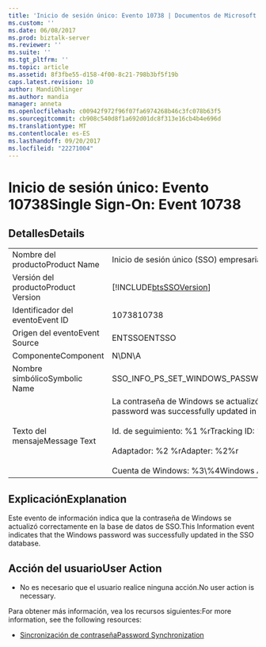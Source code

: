 ```yaml
---
title: 'Inicio de sesión único: Evento 10738 | Documentos de Microsoft'
ms.custom: ''
ms.date: 06/08/2017
ms.prod: biztalk-server
ms.reviewer: ''
ms.suite: ''
ms.tgt_pltfrm: ''
ms.topic: article
ms.assetid: 8f3fbe55-d158-4f00-8c21-798b3bf5f19b
caps.latest.revision: 10
author: MandiOhlinger
ms.author: mandia
manager: anneta
ms.openlocfilehash: c00942f972f96f07fa6974268b46c3fc078b63f5
ms.sourcegitcommit: cb908c540d8f1a692d01dc8f313e16cb4b4e696d
ms.translationtype: MT
ms.contentlocale: es-ES
ms.lasthandoff: 09/20/2017
ms.locfileid: "22271004"
---
```

# <a name="single-sign-on-event-10738"></a><span data-ttu-id="2c1bb-102">Inicio de sesión único: Evento 10738</span><span class="sxs-lookup"><span data-stu-id="2c1bb-102">Single Sign-On: Event 10738</span></span>
## <a name="details"></a><span data-ttu-id="2c1bb-103">Detalles</span><span class="sxs-lookup"><span data-stu-id="2c1bb-103">Details</span></span>  
  
|||  
|-|-|  
|<span data-ttu-id="2c1bb-104">Nombre del producto</span><span class="sxs-lookup"><span data-stu-id="2c1bb-104">Product Name</span></span>|<span data-ttu-id="2c1bb-105">Inicio de sesión único (SSO) empresarial</span><span class="sxs-lookup"><span data-stu-id="2c1bb-105">Enterprise Single Sign-On</span></span>|  
|<span data-ttu-id="2c1bb-106">Versión del producto</span><span class="sxs-lookup"><span data-stu-id="2c1bb-106">Product Version</span></span>|[!INCLUDE[btsSSOVersion](../includes/btsssoversion-md.md)]|  
|<span data-ttu-id="2c1bb-107">Identificador del evento</span><span class="sxs-lookup"><span data-stu-id="2c1bb-107">Event ID</span></span>|<span data-ttu-id="2c1bb-108">10738</span><span class="sxs-lookup"><span data-stu-id="2c1bb-108">10738</span></span>|  
|<span data-ttu-id="2c1bb-109">Origen del evento</span><span class="sxs-lookup"><span data-stu-id="2c1bb-109">Event Source</span></span>|<span data-ttu-id="2c1bb-110">ENTSSO</span><span class="sxs-lookup"><span data-stu-id="2c1bb-110">ENTSSO</span></span>|  
|<span data-ttu-id="2c1bb-111">Componente</span><span class="sxs-lookup"><span data-stu-id="2c1bb-111">Component</span></span>|<span data-ttu-id="2c1bb-112">N\D</span><span class="sxs-lookup"><span data-stu-id="2c1bb-112">N\A</span></span>|  
|<span data-ttu-id="2c1bb-113">Nombre simbólico</span><span class="sxs-lookup"><span data-stu-id="2c1bb-113">Symbolic Name</span></span>|<span data-ttu-id="2c1bb-114">SSO_INFO_PS_SET_WINDOWS_PASSWORD_ADAPTER</span><span class="sxs-lookup"><span data-stu-id="2c1bb-114">SSO_INFO_PS_SET_WINDOWS_PASSWORD_ADAPTER</span></span>|  
|<span data-ttu-id="2c1bb-115">Texto del mensaje</span><span class="sxs-lookup"><span data-stu-id="2c1bb-115">Message Text</span></span>|<span data-ttu-id="2c1bb-116">La contraseña de Windows se actualizó correctamente en la base de datos de SSO.%r</span><span class="sxs-lookup"><span data-stu-id="2c1bb-116">The Windows password was successfully updated in the SSO database.%r</span></span><br /><br /> <span data-ttu-id="2c1bb-117">Id. de seguimiento: %1 %r</span><span class="sxs-lookup"><span data-stu-id="2c1bb-117">Tracking ID: %1%r</span></span><br /><br /> <span data-ttu-id="2c1bb-118">Adaptador: %2 %r</span><span class="sxs-lookup"><span data-stu-id="2c1bb-118">Adapter: %2%r</span></span><br /><br /> <span data-ttu-id="2c1bb-119">Cuenta de Windows: %3\\%4</span><span class="sxs-lookup"><span data-stu-id="2c1bb-119">Windows Account: %3\\%4</span></span>|  
  
## <a name="explanation"></a><span data-ttu-id="2c1bb-120">Explicación</span><span class="sxs-lookup"><span data-stu-id="2c1bb-120">Explanation</span></span>  
 <span data-ttu-id="2c1bb-121">Este evento de información indica que la contraseña de Windows se actualizó correctamente en la base de datos de SSO.</span><span class="sxs-lookup"><span data-stu-id="2c1bb-121">This Information event indicates that the Windows password was successfully updated in the SSO database.</span></span>  
  
## <a name="user-action"></a><span data-ttu-id="2c1bb-122">Acción del usuario</span><span class="sxs-lookup"><span data-stu-id="2c1bb-122">User Action</span></span>  
  
-   <span data-ttu-id="2c1bb-123">No es necesario que el usuario realice ninguna acción.</span><span class="sxs-lookup"><span data-stu-id="2c1bb-123">No user action is necessary.</span></span>  
  
 <span data-ttu-id="2c1bb-124">Para obtener más información, vea los recursos siguientes:</span><span class="sxs-lookup"><span data-stu-id="2c1bb-124">For more information, see the following resources:</span></span>  
  
-   [<span data-ttu-id="2c1bb-125">Sincronización de contraseña</span><span class="sxs-lookup"><span data-stu-id="2c1bb-125">Password Synchronization</span></span>](../core/password-synchronization2.md)
